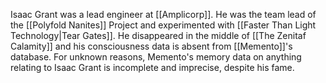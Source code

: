 Isaac Grant was a lead engineer at [[Amplicorp]]. He was the team lead of the [[Polyfold Nanites]] Project and experimented with [[Faster Than Light Technology|Tear Gates]]. He disappeared in the middle of [[The Zenitaf Calamity]] and his consciousness data is absent from [[Memento]]'s database. For unknown reasons, Memento's memory data on anything relating to Isaac Grant is incomplete and imprecise, despite his fame.